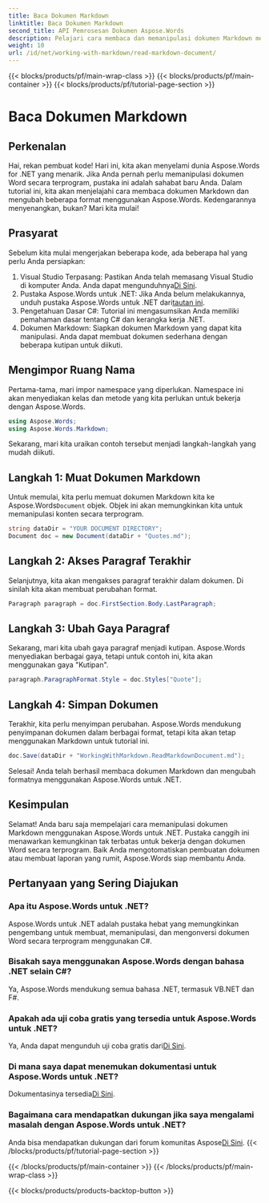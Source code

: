 ```yaml
---
title: Baca Dokumen Markdown
linktitle: Baca Dokumen Markdown
second_title: API Pemrosesan Dokumen Aspose.Words
description: Pelajari cara membaca dan memanipulasi dokumen Markdown menggunakan Aspose.Words untuk .NET dengan tutorial terperinci dan langkah demi langkah ini. Sempurna untuk pengembang dari semua tingkatan.
weight: 10
url: /id/net/working-with-markdown/read-markdown-document/
---
```


{{< blocks/products/pf/main-wrap-class >}}
{{< blocks/products/pf/main-container >}}
{{< blocks/products/pf/tutorial-page-section >}}

# Baca Dokumen Markdown

## Perkenalan

Hai, rekan pembuat kode! Hari ini, kita akan menyelami dunia Aspose.Words for .NET yang menarik. Jika Anda pernah perlu memanipulasi dokumen Word secara terprogram, pustaka ini adalah sahabat baru Anda. Dalam tutorial ini, kita akan menjelajahi cara membaca dokumen Markdown dan mengubah beberapa format menggunakan Aspose.Words. Kedengarannya menyenangkan, bukan? Mari kita mulai!

## Prasyarat

Sebelum kita mulai mengerjakan beberapa kode, ada beberapa hal yang perlu Anda persiapkan:

1. Visual Studio Terpasang: Pastikan Anda telah memasang Visual Studio di komputer Anda. Anda dapat mengunduhnya[Di Sini](https://visualstudio.microsoft.com/downloads/).
2.  Pustaka Aspose.Words untuk .NET: Jika Anda belum melakukannya, unduh pustaka Aspose.Words untuk .NET dari[tautan ini](https://releases.aspose.com/words/net/).
3. Pengetahuan Dasar C#: Tutorial ini mengasumsikan Anda memiliki pemahaman dasar tentang C# dan kerangka kerja .NET.
4. Dokumen Markdown: Siapkan dokumen Markdown yang dapat kita manipulasi. Anda dapat membuat dokumen sederhana dengan beberapa kutipan untuk diikuti.

## Mengimpor Ruang Nama

Pertama-tama, mari impor namespace yang diperlukan. Namespace ini akan menyediakan kelas dan metode yang kita perlukan untuk bekerja dengan Aspose.Words.

```csharp
using Aspose.Words;
using Aspose.Words.Markdown;
```

Sekarang, mari kita uraikan contoh tersebut menjadi langkah-langkah yang mudah diikuti.

## Langkah 1: Muat Dokumen Markdown

 Untuk memulai, kita perlu memuat dokumen Markdown kita ke Aspose.Words`Document` objek. Objek ini akan memungkinkan kita untuk memanipulasi konten secara terprogram.

```csharp
string dataDir = "YOUR DOCUMENT DIRECTORY";
Document doc = new Document(dataDir + "Quotes.md");
```

## Langkah 2: Akses Paragraf Terakhir

Selanjutnya, kita akan mengakses paragraf terakhir dalam dokumen. Di sinilah kita akan membuat perubahan format.

```csharp
Paragraph paragraph = doc.FirstSection.Body.LastParagraph;
```

## Langkah 3: Ubah Gaya Paragraf

Sekarang, mari kita ubah gaya paragraf menjadi kutipan. Aspose.Words menyediakan berbagai gaya, tetapi untuk contoh ini, kita akan menggunakan gaya "Kutipan".

```csharp
paragraph.ParagraphFormat.Style = doc.Styles["Quote"];
```

## Langkah 4: Simpan Dokumen

Terakhir, kita perlu menyimpan perubahan. Aspose.Words mendukung penyimpanan dokumen dalam berbagai format, tetapi kita akan tetap menggunakan Markdown untuk tutorial ini.

```csharp
doc.Save(dataDir + "WorkingWithMarkdown.ReadMarkdownDocument.md");
```

Selesai! Anda telah berhasil membaca dokumen Markdown dan mengubah formatnya menggunakan Aspose.Words untuk .NET.

## Kesimpulan

Selamat! Anda baru saja mempelajari cara memanipulasi dokumen Markdown menggunakan Aspose.Words untuk .NET. Pustaka canggih ini menawarkan kemungkinan tak terbatas untuk bekerja dengan dokumen Word secara terprogram. Baik Anda mengotomatiskan pembuatan dokumen atau membuat laporan yang rumit, Aspose.Words siap membantu Anda.

## Pertanyaan yang Sering Diajukan

### Apa itu Aspose.Words untuk .NET?

Aspose.Words untuk .NET adalah pustaka hebat yang memungkinkan pengembang untuk membuat, memanipulasi, dan mengonversi dokumen Word secara terprogram menggunakan C#.

### Bisakah saya menggunakan Aspose.Words dengan bahasa .NET selain C#?

Ya, Aspose.Words mendukung semua bahasa .NET, termasuk VB.NET dan F#.

### Apakah ada uji coba gratis yang tersedia untuk Aspose.Words untuk .NET?

 Ya, Anda dapat mengunduh uji coba gratis dari[Di Sini](https://releases.aspose.com/).

### Di mana saya dapat menemukan dokumentasi untuk Aspose.Words untuk .NET?

 Dokumentasinya tersedia[Di Sini](https://reference.aspose.com/words/net/).

### Bagaimana cara mendapatkan dukungan jika saya mengalami masalah dengan Aspose.Words untuk .NET?

 Anda bisa mendapatkan dukungan dari forum komunitas Aspose[Di Sini](https://forum.aspose.com/c/words/8).
{{< /blocks/products/pf/tutorial-page-section >}}

{{< /blocks/products/pf/main-container >}}
{{< /blocks/products/pf/main-wrap-class >}}

{{< blocks/products/products-backtop-button >}}
